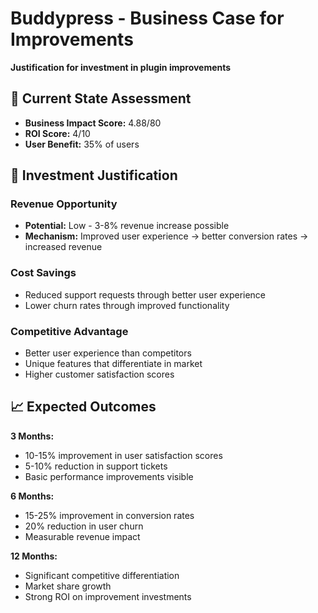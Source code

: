 # Buddypress - Business Case for Improvements
**Justification for investment in plugin improvements**

## 💼 Current State Assessment
- **Business Impact Score:** 4.88/80
- **ROI Score:** 4/10
- **User Benefit:** 35% of users

## 🎯 Investment Justification
### Revenue Opportunity
- **Potential:** Low - 3-8% revenue increase possible
- **Mechanism:** Improved user experience → better conversion rates → increased revenue

### Cost Savings
- Reduced support requests through better user experience
- Lower churn rates through improved functionality

### Competitive Advantage
- Better user experience than competitors
- Unique features that differentiate in market
- Higher customer satisfaction scores

## 📈 Expected Outcomes
**3 Months:**
- 10-15% improvement in user satisfaction scores
- 5-10% reduction in support tickets
- Basic performance improvements visible

**6 Months:**
- 15-25% improvement in conversion rates
- 20% reduction in user churn
- Measurable revenue impact

**12 Months:**
- Significant competitive differentiation
- Market share growth
- Strong ROI on improvement investments
